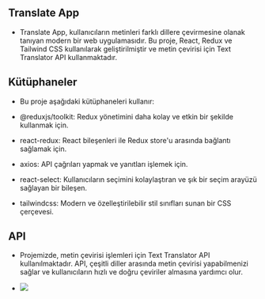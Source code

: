 ## Translate App

- Translate App, kullanıcıların metinleri farklı dillere çevirmesine olanak tanıyan modern bir web uygulamasıdır. Bu proje, React, Redux ve Tailwind CSS kullanılarak geliştirilmiştir ve metin çevirisi için Text Translator API kullanmaktadır.

## Kütüphaneler

- Bu proje aşağıdaki kütüphaneleri kullanır:

- @reduxjs/toolkit: Redux yönetimini daha kolay ve etkin bir şekilde kullanmak için.
- react-redux: React bileşenleri ile Redux store'u arasında bağlantı sağlamak için.
- axios: API çağrıları yapmak ve yanıtları işlemek için.
- react-select: Kullanıcıların seçimini kolaylaştıran ve şık bir seçim arayüzü sağlayan bir bileşen.
- tailwindcss: Modern ve özelleştirilebilir stil sınıfları sunan bir CSS çerçevesi.

## API

- Projemizde, metin çevirisi işlemleri için Text Translator API kullanılmaktadır. API, çeşitli diller arasında metin çevirisi yapabilmenizi sağlar ve kullanıcıların hızlı ve doğru çeviriler almasına yardımcı olur.

  
- ![](https://github.com/Rasime-Dumlupunar/translate_app-clone/blob/main/translate_clone.gif)



